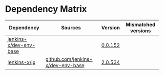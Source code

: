 # Dependency Matrix

Dependency | Sources | Version | Mismatched versions
---------- | ------- | ------- | -------------------
[jenkins-x/dev-env-base](https://github.com/jenkins-x/dev-env-base) |  | [0.0.152](https://github.com/jenkins-x/dev-env-base/releases/tag/v0.0.152) | 
[jenkins-x/jx](https://github.com/jenkins-x/jx) | [github.com/jenkins-x/dev-env-base](https://github.com/jenkins-x/dev-env-base) | [2.0.534](https://github.com/jenkins-x/jx/releases/tag/v2.0.534) | 

